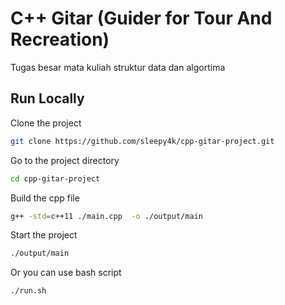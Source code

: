 # C++ Gitar (Guider for Tour And Recreation)

Tugas besar mata kuliah struktur data dan algortima

## Run Locally  

Clone the project  

~~~bash  
git clone https://github.com/sleepy4k/cpp-gitar-project.git
~~~

Go to the project directory  

~~~bash  
cd cpp-gitar-project
~~~

Build the cpp file

~~~bash  
g++ -std=c++11 ./main.cpp  -o ./output/main
~~~

Start the project

~~~bash  
./output/main
~~~

Or you can use bash script

~~~bash
./run.sh
~~~
